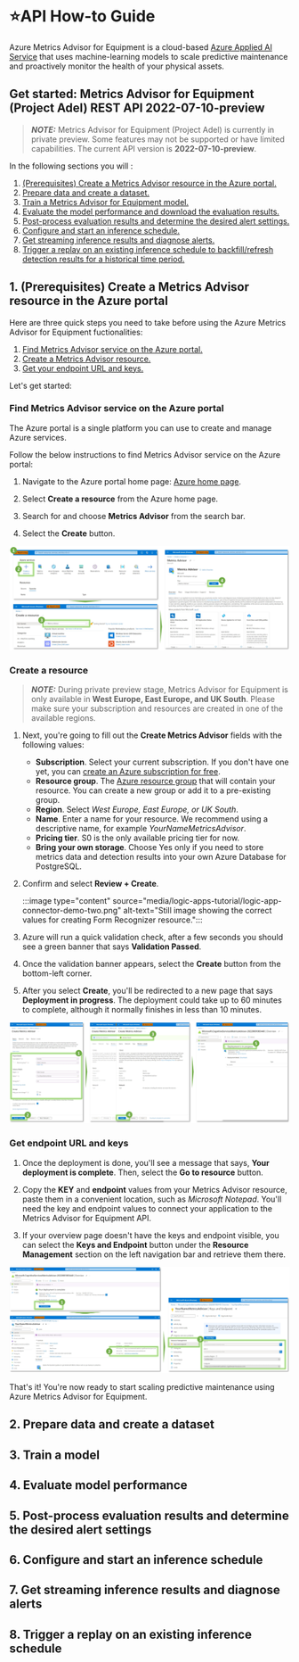 # ⭐API How-to Guide

Azure Metrics Advisor for Equipment is a cloud-based [Azure Applied AI Service](https://docs.microsoft.com/en-us/azure/applied-ai-services/) that uses machine-learning models to scale predictive maintenance and proactively monitor the health of your physical assets. 

## Get started: Metrics Advisor for Equipment (Project Adel) REST API 2022-07-10-preview
>**_NOTE:_**
> Metrics Advisor for Equipment (Project Adel) is currently in private preview. Some features may not be supported or have limited capabilities.
The current API version is **2022-07-10-preview**.


In the following sections you will :
  1. [(Prerequisites) Create a Metrics Advisor resource in the Azure portal.](#1-prerequisites-create-a-metrics-advisor-resource-in-the-azure-portal)
  2. [Prepare data and create a dataset.](#2-prepare-data-and-create-a-dataset)
  3. [Train a Metrics Advisor for Equipment model.](#3-train-a-model)
  4. [Evaluate the model performance and download the evaluation results.](#4-evaluate-model-performance)
  5. [Post-process evaluation results and determine the desired alert settings.](#5-post-process-evaluation-results-and-determine-the-desired-alert-settings)
  6. [Configure and start an inference schedule.](#6-configure-and-start-an-inference-schedule)
  7. [Get streaming inference results and diagnose alerts.](#7-get-streaming-inference-results-and-diagnose-alerts)
  8. [Trigger a replay on an existing inference schedule to backfill/refresh detection results for a historical time period.](#8-trigger-a-replay-on-an-existing-inference-schedule)



## 1. (Prerequisites) Create a Metrics Advisor resource in the Azure portal
Here are three quick steps you need to take before using the Azure Metrics Advisor for Equipment fuctionalities: 
1. [Find Metrics Advisor service on the Azure portal.](#find-metrics-advisor-service-on-the-azure-portal)
2. [Create a Metrics Advisor resource.](#create-a-resource)
3. [Get your endpoint URL and keys.](#get-endpoint-url-and-keys)

Let's get started:

### Find Metrics Advisor service on the Azure portal

The Azure portal is a single platform you can use to create and manage Azure services.

Follow the below instructions to find Metrics Advisor service on the Azure portal:

1. Navigate to the Azure portal home page: [Azure home page](https://portal.azure.com/#home).

1. Select **Create a resource** from the Azure home page.

1. Search for and choose **Metrics Advisor** from the search bar.

1. Select the **Create** button.

![Find Metrics Advisor service on the Azure portal](https://raw.githubusercontent.com/Azure/Metrics-Advisor-for-Equipment/main/image/Visit_Azure_Portal_h.jpg "Find Metrics Advisor service on the Azure portal.")


### Create a resource

> **_NOTE:_**
> During private preview stage, Metrics Advisor for Equipment is only available in **West Europe, East Europe, and UK South**. Please make sure your subscription and resources are created in one of the available regions.

1. Next, you're going to fill out the **Create Metrics Advisor** fields with the following values:

    * **Subscription**. Select your current subscription. If you don't have one yet, you can [create an Azure subscription for free](https://azure.microsoft.com/free/cognitive-services).
    * **Resource group**. The [Azure resource group](/azure/cloud-adoption-framework/govern/resource-consistency/resource-access-management#what-is-an-azure-resource-group) that will contain your resource. You can create a new group or add it to a pre-existing group.
    * **Region**. Select *West Europe, East Europe, or UK South*.
    * **Name**. Enter a name for your resource. We recommend using a descriptive name, for example *YourNameMetricsAdvisor*.
    * **Pricing tier**. S0 is the only available pricing tier for now.
    * **Bring your own storage**. Choose Yes only if you need to store metrics data and detection results into your own Azure Database for PostgreSQL.

1. Confirm and select **Review + Create**.

    :::image type="content" source="media/logic-apps-tutorial/logic-app-connector-demo-two.png" alt-text="Still image showing the correct values for creating Form Recognizer resource.":::

1. Azure will run a quick validation check, after a few seconds you should see a green banner that says **Validation Passed**.

1. Once the validation banner appears, select the **Create** button from the bottom-left corner.

1. After you select **Create**, you'll be redirected to a new page that says **Deployment in progress**. The deployment could take up to 60 minutes to complete, although it normally finishes in less than 10 minutes. 

![Create a Metrics Advisor resource](https://raw.githubusercontent.com/Azure/Metrics-Advisor-for-Equipment/main/image/Create_a_resource_h.jpg "Create a Metrics Advisor resource.")

### Get endpoint URL and keys

1. Once the deployment is done, you'll see a message that says, **Your deployment is complete**. Then, select the **Go to resource** button.

1. Copy the **KEY** and **endpoint** values from your Metrics Advisor resource, paste them in a convenient location, such as *Microsoft Notepad*. You'll need the key and endpoint values to connect your application to the Metrics Advisor for Equipment API.

1. If your overview page doesn't have the keys and endpoint visible, you can select the **Keys and Endpoint** button under the **Resource Management** section on the left navigation bar and retrieve them there.

![Get your endpoint URL and keys](https://raw.githubusercontent.com/Azure/Metrics-Advisor-for-Equipment/main/image/Get_endpoint_and_keys_h.jpg "Get your endpoint URL and keys.")


That's it! You're now ready to start scaling predictive maintenance using Azure Metrics Advisor for Equipment.

## 2. Prepare data and create a dataset


## 3. Train a model


## 4. Evaluate model performance


## 5. Post-process evaluation results and determine the desired alert settings


## 6. Configure and start an inference schedule


## 7. Get streaming inference results and diagnose alerts


## 8. Trigger a replay on an existing inference schedule